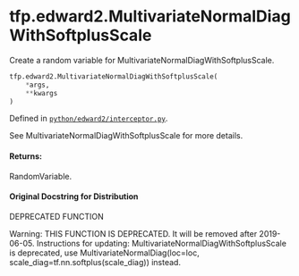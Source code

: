 <div itemscope itemtype="http://developers.google.com/ReferenceObject">
<meta itemprop="name" content="tfp.edward2.MultivariateNormalDiagWithSoftplusScale" />
<meta itemprop="path" content="Stable" />
</div>

# tfp.edward2.MultivariateNormalDiagWithSoftplusScale

Create a random variable for MultivariateNormalDiagWithSoftplusScale.

``` python
tfp.edward2.MultivariateNormalDiagWithSoftplusScale(
    *args,
    **kwargs
)
```



Defined in [`python/edward2/interceptor.py`](https://github.com/tensorflow/probability/tree/master/tensorflow_probability/python/edward2/interceptor.py).

<!-- Placeholder for "Used in" -->

See MultivariateNormalDiagWithSoftplusScale for more details.

#### Returns:

RandomVariable.


#### Original Docstring for Distribution

DEPRECATED FUNCTION

Warning: THIS FUNCTION IS DEPRECATED. It will be removed after 2019-06-05.
Instructions for updating:
MultivariateNormalDiagWithSoftplusScale is deprecated, use MultivariateNormalDiag(loc=loc, scale_diag=tf.nn.softplus(scale_diag)) instead.